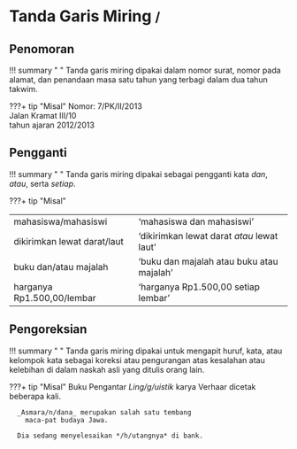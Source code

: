 # Tanda Garis Miring <small><span class="penanda">/</span></small>

## Penomoran

!!! summary " "
    Tanda garis miring dipakai dalam nomor surat, nomor pada alamat, dan penandaan masa satu tahun yang terbagi dalam dua tahun takwim.

???+ tip "Misal"
      Nomor: 7/PK/II/2013  
      Jalan Kramat III/10  
      tahun ajaran 2012/2013

## Pengganti

!!! summary " "
    Tanda garis miring dipakai sebagai pengganti kata _dan_, _atau_, serta _setiap_.

???+ tip "Misal"
    <table>
      <tr>
        <td>mahasiswa/mahasiswi</td>
        <td>‘mahasiswa dan mahasiswi’</td>
      </tr>
      <tr>
        <td>dikirimkan lewat darat/laut</td>
        <td>‘dikirimkan lewat darat <em>atau</em> lewat laut’</td>
      </tr>
      <tr>
        <td>buku dan/atau majalah</td>
        <td>‘buku dan majalah atau buku atau majalah’</td>
      </tr>
      <tr>
        <td>harganya Rp1.500,00/lembar</td>
        <td>‘harganya Rp1.500,00 setiap lembar’</td>
      </tr>
    </table>

## Pengoreksian

!!! summary " "
    Tanda garis miring dipakai untuk mengapit huruf, kata, atau kelompok kata sebagai koreksi atau pengurangan atas kesalahan atau kelebihan di dalam naskah asli yang ditulis orang lain.

???+ tip "Misal"
      Buku Pengantar _Ling/g/uistik_ karya Verhaar dicetak
        beberapa kali.

      _Asmara/n/dana_ merupakan salah satu tembang
        maca-pat budaya Jawa.

      Dia sedang menyelesaikan */h/utangnya* di bank.


